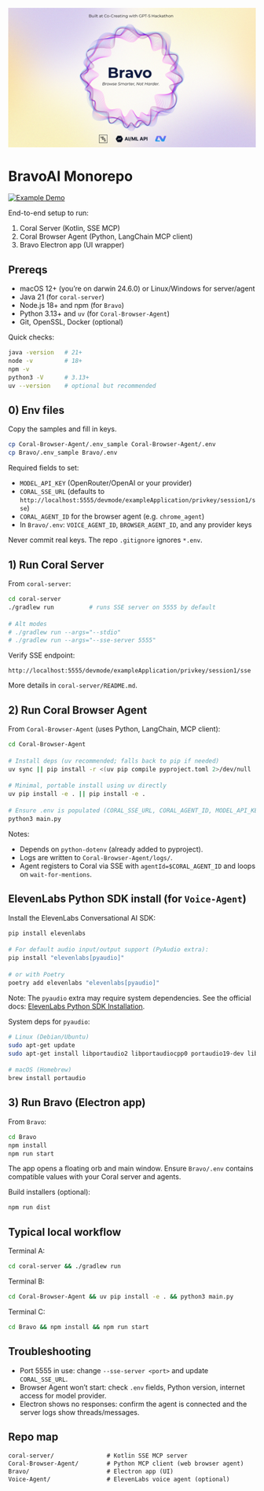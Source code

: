 <p align="center">
  <img src="./assets/Built_at_Co-Creating_with_GPT-5_Hackathon.png" alt="Bravo Banner" width="800"/>
</p>

# BravoAI Monorepo

[![Example Demo]()](https://drive.google.com/file/d/1W_bGwIey7s2-50hPSet3GeAU_Q3SGfUr/view?usp=drive_link)

End-to-end setup to run:
1) Coral Server (Kotlin, SSE MCP)
2) Coral Browser Agent (Python, LangChain MCP client)
3) Bravo Electron app (UI wrapper)

## Prereqs
- macOS 12+ (you’re on darwin 24.6.0) or Linux/Windows for server/agent
- Java 21 (for `coral-server`)
- Node.js 18+ and npm (for `Bravo`)
- Python 3.13+ and `uv` (for `Coral-Browser-Agent`)
- Git, OpenSSL, Docker (optional)

Quick checks:
```bash
java -version   # 21+
node -v         # 18+
npm -v
python3 -V      # 3.13+
uv --version    # optional but recommended
```

## 0) Env files
Copy the samples and fill in keys.

```bash
cp Coral-Browser-Agent/.env_sample Coral-Browser-Agent/.env
cp Bravo/.env_sample Bravo/.env
```

Required fields to set:
- `MODEL_API_KEY` (OpenRouter/OpenAI or your provider)
- `CORAL_SSE_URL` (defaults to `http://localhost:5555/devmode/exampleApplication/privkey/session1/sse`)
- `CORAL_AGENT_ID` for the browser agent (e.g. `chrome_agent`)
- In `Bravo/.env`: `VOICE_AGENT_ID`, `BROWSER_AGENT_ID`, and any provider keys

Never commit real keys. The repo `.gitignore` ignores `*.env`.

## 1) Run Coral Server

From `coral-server`:
```bash
cd coral-server
./gradlew run          # runs SSE server on 5555 by default

# Alt modes
# ./gradlew run --args="--stdio"
# ./gradlew run --args="--sse-server 5555"
```

Verify SSE endpoint:
```
http://localhost:5555/devmode/exampleApplication/privkey/session1/sse
```

More details in `coral-server/README.md`.

## 2) Run Coral Browser Agent

From `Coral-Browser-Agent` (uses Python, LangChain, MCP client):
```bash
cd Coral-Browser-Agent

# Install deps (uv recommended; falls back to pip if needed)
uv sync || pip install -r <(uv pip compile pyproject.toml 2>/dev/null || echo '') || pip install -U pip && pip install -r requirements.txt || pip install -e .

# Minimal, portable install using uv directly
uv pip install -e . || pip install -e .

# Ensure .env is populated (CORAL_SSE_URL, CORAL_AGENT_ID, MODEL_API_KEY, etc.)
python3 main.py
```

Notes:
- Depends on `python-dotenv` (already added to pyproject).
- Logs are written to `Coral-Browser-Agent/logs/`.
- Agent registers to Coral via SSE with `agentId=$CORAL_AGENT_ID` and loops on `wait-for-mentions`.

## ElevenLabs Python SDK install (for `Voice-Agent`)

Install the ElevenLabs Conversational AI SDK:

```bash
pip install elevenlabs

# For default audio input/output support (PyAudio extra):
pip install "elevenlabs[pyaudio]"

# or with Poetry
poetry add elevenlabs "elevenlabs[pyaudio]"
```

Note: The `pyaudio` extra may require system dependencies. See the official docs: [ElevenLabs Python SDK Installation](https://elevenlabs.io/docs/conversational-ai/libraries/python#installation).

System deps for `pyaudio`:

```bash
# Linux (Debian/Ubuntu)
sudo apt-get update
sudo apt-get install libportaudio2 libportaudiocpp0 portaudio19-dev libasound-dev libsndfile1-dev -y

# macOS (Homebrew)
brew install portaudio
```

## 3) Run Bravo (Electron app)

From `Bravo`:
```bash
cd Bravo
npm install
npm run start
```

The app opens a floating orb and main window. Ensure `Bravo/.env` contains compatible values with your Coral server and agents.

Build installers (optional):
```bash
npm run dist
```

## Typical local workflow
Terminal A:
```bash
cd coral-server && ./gradlew run
```

Terminal B:
```bash
cd Coral-Browser-Agent && uv pip install -e . && python3 main.py
```

Terminal C:
```bash
cd Bravo && npm install && npm run start
```

## Troubleshooting
- Port 5555 in use: change `--sse-server <port>` and update `CORAL_SSE_URL`.
- Browser Agent won’t start: check `.env` fields, Python version, internet access for model provider.
- Electron shows no responses: confirm the agent is connected and the server logs show threads/messages.

## Repo map
```
coral-server/               # Kotlin SSE MCP server
Coral-Browser-Agent/        # Python MCP client (web browser agent)
Bravo/                      # Electron app (UI)
Voice-Agent/                # ElevenLabs voice agent (optional)
```


